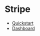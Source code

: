 # Stripe

- [Quickstart](https://docs.stripe.com/checkout/quickstart)
- [Dashboard](https://dashboard.stripe.com/)